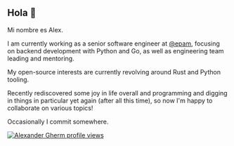 ## Hola 👋

Mi nombre es Alex.

I am currently working as a senior software engineer at [@epam](https://github.com/epam), focusing on backend development with Python and Go, as well as engineering team leading and mentoring.

My open-source interests are currently revolving around Rust and Python tooling.

Recently rediscovered some joy in life overall and programming and digging in things in particular yet again (after all this time), so now I'm happy to collaborate on various topics!

Occasionally I commit somewhere.


[![Alexander Gherm profile views](https://u8views.com/api/v1/github/profiles/1743477/views/pixel.svg)](https://u8views.com/github/flyaroundme)

